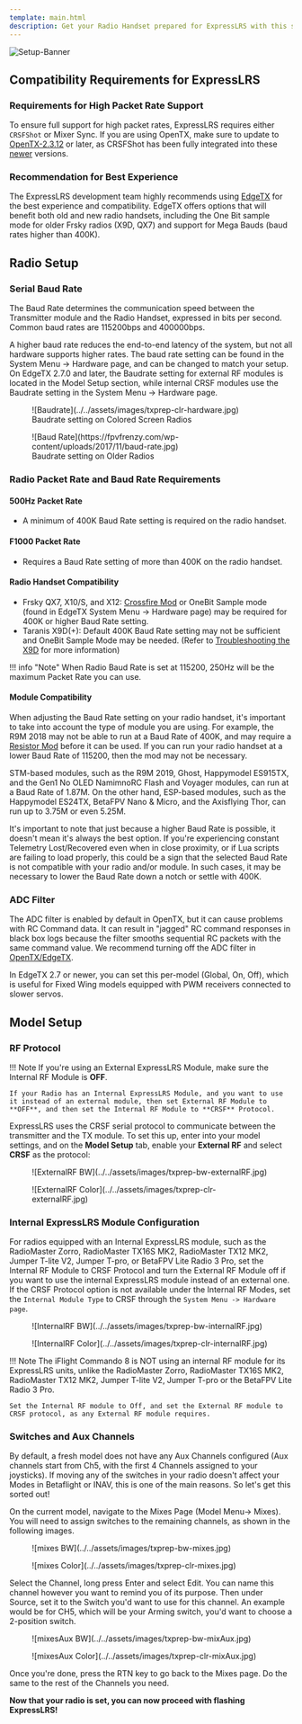 ```yaml
---
template: main.html
description: Get your Radio Handset prepared for ExpressLRS with this setup guide.
---
```


![Setup-Banner](https://raw.githubusercontent.com/ExpressLRS/ExpressLRS-hardware/master/img/quick-start.png)

## Compatibility Requirements for ExpressLRS

### Requirements for High Packet Rate Support

To ensure full support for high packet rates, ExpressLRS requires either `CRSFShot` or Mixer Sync. If you are using OpenTX, make sure to update to [OpenTX-2.3.12](https://www.open-tx.org/2021/06/14/opentx-2.3.12) or later, as CRSFShot has been fully integrated into these [newer](https://www.open-tx.org/downloads.html#Releases23-ref) versions.

### Recommendation for Best Experience

The ExpressLRS development team highly recommends using [EdgeTX](https://github.com/EdgeTX/edgetx/releases) for the best experience and compatibility. EdgeTX offers options that will benefit both old and new radio handsets, including the One Bit sample mode for older Frsky radios (X9D, QX7) and support for Mega Bauds (baud rates higher than 400K). 

## Radio Setup

### Serial Baud Rate

The Baud Rate determines the communication speed between the Transmitter module and the Radio Handset, expressed in bits per second. Common baud rates are 115200bps and 400000bps.

A higher baud rate reduces the end-to-end latency of the system, but not all hardware supports higher rates. The baud rate setting can be found in the System Menu -> Hardware page, and can be changed to match your setup. On EdgeTX 2.7.0 and later, the Baudrate setting for external RF modules is located in the Model Setup section, while internal CRSF modules use the Baudrate setting in the System Menu -> Hardware page.

<figure markdown>
![Baudrate](../../assets/images/txprep-clr-hardware.jpg)
<figcaption>Baudrate setting on Colored Screen Radios</figcaption>
</figure>

<figure markdown>
![Baud Rate](https://fpvfrenzy.com/wp-content/uploads/2017/11/baud-rate.jpg)
<figcaption>Baudrate setting on Older Radios</figcaption>
</figure>

### Radio Packet Rate and Baud Rate Requirements

#### 500Hz Packet Rate

- A minimum of 400K Baud Rate setting is required on the radio handset.

#### F1000 Packet Rate

- Requires a Baud Rate setting of more than 400K on the radio handset.

#### Radio Handset Compatibility

- Frsky QX7, X10/S, and X12: [Crossfire Mod](https://blog.seidel-philipp.de/fixed-inverter-mod-for-tbs-crossfire-and-frsky-qx7/) or OneBit Sample mode (found in EdgeTX System Menu -> Hardware page) may be required for 400K or higher Baud Rate setting.
- Taranis X9D(+): Default 400K Baud Rate setting may not be sufficient and OneBit Sample Mode may be needed. (Refer to [Troubleshooting the X9D](../../hardware/x9d-troubleshooting.md) for more information)

!!! info "Note"
    When Radio Baud Rate is set at 115200, 250Hz will be the maximum Packet Rate you can use.

#### Module Compatibility

When adjusting the Baud Rate setting on your radio handset, it's important to take into account the type of module you are using. For example, the R9M 2018 may not be able to run at a Baud Rate of 400K, and may require a [Resistor Mod](../../hardware/inverter-mod.md) before it can be used. If you can run your radio handset at a lower Baud Rate of 115200, then the mod may not be necessary.

STM-based modules, such as the R9M 2019, Ghost, Happymodel ES915TX, and the Gen1 No OLED NamimnoRC Flash and Voyager modules, can run at a Baud Rate of 1.87M. On the other hand, ESP-based modules, such as the Happymodel ES24TX, BetaFPV Nano & Micro, and the Axisflying Thor, can run up to 3.75M or even 5.25M.

It's important to note that just because a higher Baud Rate is possible, it doesn't mean it's always the best option. If you're experiencing constant Telemetry Lost/Recovered even when in close proximity, or if Lua scripts are failing to load properly, this could be a sign that the selected Baud Rate is not compatible with your radio and/or module. In such cases, it may be necessary to lower the Baud Rate down a notch or settle with 400K.

### ADC Filter

The ADC filter is enabled by default in OpenTX, but it can cause problems with RC Command data. It can result in "jagged" RC command responses in black box logs because the filter smooths sequential RC packets with the same command value. We recommend turning off the ADC filter in [OpenTX/EdgeTX](https://www.youtube.com/watch?v=ESr2H_EZ89Q).

In EdgeTX 2.7 or newer, you can set this per-model (Global, On, Off), which is useful for Fixed Wing models equipped with PWM receivers connected to slower servos.

## Model Setup

### RF Protocol

!!! Note
    If you're using an External ExpressLRS Module, make sure the Internal RF Module is **OFF**.

    If your Radio has an Internal ExpressLRS Module, and you want to use it instead of an external module, then set External RF Module to **OFF**, and then set the Internal RF Module to **CRSF** Protocol.

ExpressLRS uses the CRSF serial protocol to communicate between the transmitter and the TX module. To set this up, enter into your model settings, and on the **Model Setup** tab, enable your **External RF** and select **CRSF** as the protocol:

<figure markdown>
![ExternalRF BW](../../assets/images/txprep-bw-externalRF.jpg)
</figure>

<figure markdown>
![ExternalRF Color](../../assets/images/txprep-clr-externalRF.jpg)
</figure>

### Internal ExpressLRS Module Configuration

For radios equipped with an Internal ExpressLRS module, such as the RadioMaster Zorro, RadioMaster TX16S MK2, RadioMaster TX12 MK2, Jumper T-lite V2, Jumper T-pro, or BetaFPV Lite Radio 3 Pro, set the Internal RF Module to CRSF Protocol and turn the External RF Module off if you want to use the internal ExpressLRS module instead of an external one. If the CRSF Protocol option is not available under the Internal RF Modes, set the `Internal Module Type` to CRSF through the `System Menu -> Hardware page`.

<figure markdown>
![InternalRF BW](../../assets/images/txprep-bw-internalRF.jpg)
</figure>

<figure markdown>
![InternalRF Color](../../assets/images/txprep-clr-internalRF.jpg)
</figure>

!!! Note
    The iFlight Commando 8 is NOT using an internal RF module for its ExpressLRS units, unlike the RadioMaster Zorro, RadioMaster TX16S MK2, RadioMaster TX12 MK2, Jumper T-lite V2, Jumper T-pro or the BetaFPV Lite Radio 3 Pro.

    Set the Internal RF module to Off, and set the External RF module to CRSF protocol, as any External RF module requires.

### Switches and Aux Channels

By default, a fresh model does not have any Aux Channels configured (Aux channels start from Ch5, with the first 4 Channels assigned to your joysticks). If moving any of the switches in your radio doesn't affect your Modes in Betaflight or INAV, this is one of the main reasons. So let's get this sorted out!

On the current model, navigate to the Mixes Page (Model Menu-> Mixes). You will need to assign switches to the remaining channels, as shown in the following images.

<figure markdown>
![mixes BW](../../assets/images/txprep-bw-mixes.jpg)
</figure>

<figure markdown>
![mixes Color](../../assets/images/txprep-clr-mixes.jpg)
</figure>

Select the Channel, long press Enter and select Edit. You can name this channel however you want to remind you of its purpose. Then under Source, set it to the Switch you'd want to use for this channel. An example would be for CH5, which will be your Arming switch, you'd want to choose a 2-position switch.

<figure markdown>
![mixesAux BW](../../assets/images/txprep-bw-mixAux.jpg)
</figure>

<figure markdown>
![mixesAux Color](../../assets/images/txprep-clr-mixAux.jpg)
</figure>

Once you're done, press the RTN key to go back to the Mixes page. Do the same to the rest of the Channels you need.

**Now that your radio is set, you can now proceed with flashing ExpressLRS!**